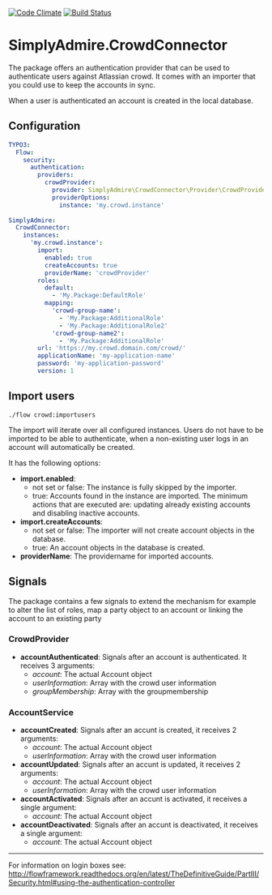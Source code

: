 [![Code Climate](https://codeclimate.com/github/SimplyAdmire/SimplyAdmire.CrowdConnector/badges/gpa.svg)](https://codeclimate.com/github/SimplyAdmire/SimplyAdmire.CrowdConnector)
[![Build Status](https://api.travis-ci.org/SimplyAdmire/SimplyAdmire.CrowdConnector.svg)](https://travis-ci.org/SimplyAdmire/SimplyAdmire.CrowdConnector)

# SimplyAdmire.CrowdConnector

The package offers an authentication provider that can be used to authenticate
users against Atlassian crowd. It comes with an importer that you could use
to keep the accounts in sync.

When a user is authenticated an account is created in the local database.

## Configuration
```yml
TYPO3:
  Flow:
    security:
      authentication:
        providers:
          crowdProvider:
            provider: SimplyAdmire\CrowdConnector\Provider\CrowdProvider
            providerOptions:
              instance: 'my.crowd.instance'
              
SimplyAdmire:
  CrowdConnector:
    instances:
      'my.crowd.instance':
        import:
          enabled: true
          createAccounts: true
          providerName: 'crowdProvider'
        roles:
          default:
            - 'My.Package:DefaultRole'
          mapping:
            'crowd-group-name':
              - 'My.Package:AdditionalRole'
              - 'My.Package:AdditionalRole2'
            'crowd-group-name2':
              - 'My.Package:AdditionalRole'
        url: 'https://my.crowd.domain.com/crowd/'
        applicationName: 'my-application-name'
        password: 'my-application-password'
        version: 1

```

## Import users
`./flow crowd:importusers`

The import will iterate over all configured instances. Users do not have to be
imported to be able to authenticate, when a non-existing user logs in an account
will automatically be created.

It has the following options:

* **import.enabled**:
    * not set or false: The instance is fully skipped by the importer.
    * true: Accounts found in the instance are imported. The minimum actions
        that are executed are: updating already existing accounts and disabling inactive accounts.
* **import.createAccounts**:
    * not set or false: The importer will not create account objects in the database.
    * true: An account objects in the database is created.
* **providerName**: The providername for imported accounts.

## Signals
The package contains a few signals to extend the mechanism for example to 
alter the list of roles, map a party object to an account or linking the account
to an existing party

### CrowdProvider
* **accountAuthenticated**: Signals after an account is authenticated.
    It receives 3 arguments:
    * *account*: The actual Account object
    * *userInformation*: Array with the crowd user information
    * *groupMembership*: Array with the groupmembership

### AccountService
* **accountCreated**: Signals after an accunt is created, it receives 2 arguments:
    * *account*: The actual Account object
    * *userInformation*: Array with the crowd user information
* **accountUpdated**: Signals after an accunt is updated, it receives 2 arguments:
    * *account*: The actual Account object
    * *userInformation*: Array with the crowd user information
* **accountActivated**: Signals after an accunt is activated, it receives a single argument:
    * *account*: The actual Account object
* **accountDeactivated**: Signals after an accunt is deactivated, it receives a single argument:
    * *account*: The actual Account object

---

For information on login boxes see: http://flowframework.readthedocs.org/en/latest/TheDefinitiveGuide/PartIII/Security.html#using-the-authentication-controller
